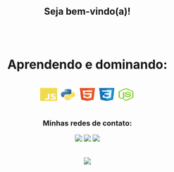 <div align="center">
  <h2>Seja bem-vindo(a)!</h2>
</div>
<br>
<div align="center">

</div>
<br>
<div align="center">
  <h1>Aprendendo e dominando:</h1>
  <div style="display: inline_block"><br>
    <img align="center" alt="Formando-Js" height="30" width="40" src="https://raw.githubusercontent.com/devicons/devicon/master/icons/javascript/javascript-plain.svg">
    <img align="center" alt="Formando-Python" height="30" width="40" src="https://raw.githubusercontent.com/devicons/devicon/master/icons/python/python-original.svg">
    <img align="center" alt="Formando-HTML" height="30" width="40" src="https://raw.githubusercontent.com/devicons/devicon/master/icons/html5/html5-original.svg">
    <img align="center" alt="Formando-CSS" height="30" width="40" src="https://raw.githubusercontent.com/devicons/devicon/master/icons/css3/css3-original.svg">
    <img align="center" alt="Formando-Node.js" height="30" width="40" src="https://github.com/devicons/devicon/blob/master/icons/nodejs/nodejs-original.svg">
  </div>
</div>
<br>
<div align="center">
  <h3>Minhas redes de contato:</h3>
  <a href="https://www.instagram.com/felipe_ferre01" target="_blank"><img src="https://img.shields.io/badge/-Instagram-%23E4405F?style=for-the-badge&logo=instagram&logoColor=white" target="_blank"></a> 
  <a href="mailto:felipeferre26@hotmail.com"><img src="https://img.shields.io/badge/-Gmail-%23333?style=for-the-badge&logo=gmail&logoColor=white" target="_blank"></a>
  <a href="https://www.linkedin.com/in/felipe-ferreira-3900b2234/" target="_blank"><img src="https://img.shields.io/badge/-LinkedIn-%230077B5?style=for-the-badge&logo=linkedin&logoColor=white" target="_blank"></a> 
</div>
<br>
<p align="center">
  <img align="center" src="https://profile-counter.glitch.me/Felipeferreira21/count.svg" />
</p>
